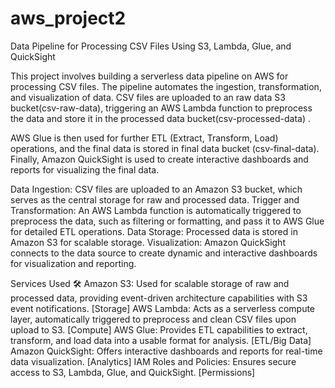 # aws_project2
Data Pipeline for Processing CSV Files Using S3, Lambda, Glue, and QuickSight

This project involves building a serverless data pipeline on AWS for processing CSV files. The pipeline automates the ingestion, transformation, and visualization of data. CSV files are uploaded to an raw data S3 bucket(csv-raw-data), triggering an AWS Lambda function to preprocess the data and store it in the processed data bucket(csv-processed-data) .

AWS Glue is then used for further ETL (Extract, Transform, Load) operations, and the final data is stored in final data bucket (csv-final-data). Finally, Amazon QuickSight is used to create interactive dashboards and reports for visualizing the final data.

Data Ingestion: CSV files are uploaded to an Amazon S3 bucket, which serves as the central storage for raw and processed data.
Trigger and Transformation: An AWS Lambda function is automatically triggered to preprocess the data, such as filtering or formatting, and pass it to AWS Glue for detailed ETL operations.
Data Storage: Processed data is stored in Amazon S3 for scalable storage.
Visualization: Amazon QuickSight connects to the data source to create dynamic and interactive dashboards for visualization and reporting.


Services Used 🛠
Amazon S3: Used for scalable storage of raw and processed data, providing event-driven architecture capabilities with S3 event notifications. [Storage]
AWS Lambda: Acts as a serverless compute layer, automatically triggered to preprocess and clean CSV files upon upload to S3. [Compute]
AWS Glue: Provides ETL capabilities to extract, transform, and load data into a usable format for analysis. [ETL/Big Data]
Amazon QuickSight: Offers interactive dashboards and reports for real-time data visualization. [Analytics]
IAM Roles and Policies: Ensures secure access to S3, Lambda, Glue, and QuickSight. [Permissions]
